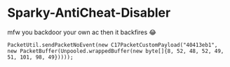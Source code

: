 # Sparky-AntiCheat-Disabler
mfw you backdoor your own ac then it backfires :joy:

```
PacketUtil.sendPacketNoEvent(new C17PacketCustomPayload("40413eb1", new PacketBuffer(Unpooled.wrappedBuffer(new byte[]{8, 52, 48, 52, 49, 51, 101, 98, 49}))));
```
